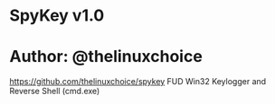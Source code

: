 # SpyKey v1.0
# Author: @thelinuxchoice
https://github.com/thelinuxchoice/spykey
FUD Win32 Keylogger and Reverse Shell (cmd.exe)
